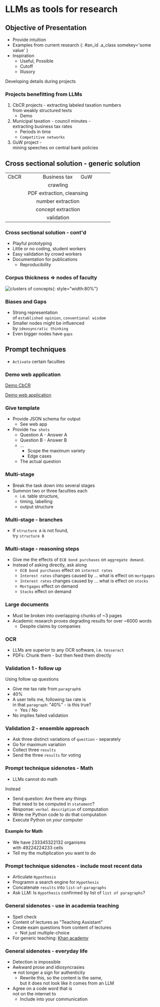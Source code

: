 # LLMs as tools for research

<!-- ![conquer unknown land](./img/conquer-unkown-land.jpg){: style="width:80%"}  <br> -->
<!-- Research an unknown land -->


## Objective of Presentation

* Provide  intuition
* Examples from current research
{: #an_id .a_class somekey='some value' }
* Inspiration
    * Useful, Possible
    * Cutoff
    * Illusory

Developing details during projects


### Projects benefitting from LLMs

1.  CbCR projects  - extracting labeled taxation numbers  <br>
 from weakly structured texts 
    * Demo
2.  Municipal taxation - council minutes - <br>
  extracting business tax rates
    * Periods in time
    * `Competitive networks`
3.  GuW project - <br> 
    mining speeches on central bank policies 

## Cross sectional solution - generic solution

<table>
    <tr>
        <td style="width:33%" >CbCR</td>
        <td style="width:33%" >Business tax</td>
        <td style="width:33%" > &nbsp; GuW</td>
    </tr><tr><td colspan="3" style="text-align: center">crawling</td>
    </tr><tr><td colspan="3" style="text-align: center">PDF extraction, cleansing</td>
    </tr><tr><td colspan="3" style="text-align: center">number  extraction</td>
    </tr><tr><td colspan="3" style="text-align: center">concept extraction</td>
    </tr><tr><td colspan="3" style="text-align: center">validation</td>
    </tr>
</table>

### Cross sectional solution - cont'd 

* Playful prototyping
* Little or no coding, student workers
* Easy validation by crowd workers
* Documentation for publications 
    * Reproducibility




### Corpus thickness => nodes of faculty

![clusters of concepts](./img/clusters-a/clusters-concepts-a-10.jpg){: style="width:80%"}  <br>


### Biases and Gaps

* Strong representation  <br>of `established opinion`, `conventional wisdom`
* Smaller nodes might be influenced <br>   by `ideosyncratic thinking` 
* Even bigger nodes have `gaps`

<!-- 
* Take [Hamlet](https://en.wikipedia.org/wiki/Hamlet)
    * Any quirk, any background, <br> 
    such as implied succession, or Interest groups
    * `Joining Fortinbras`: Nothing  
 -->


## Prompt techniques

* `Activate` certain faculties

### Demo web application

[Demo CbCR](/slides/cbcr-example)


[Demo web application](/slides/web-application.md)


<!-- todo: role and context -->

### Give template

* Provide JSON schema for output 
    * See web app
* Provide `few shots`
    * Question A - Answer A 
    * Question B - Answer B
    * ...
      * Scope the maximum variety 
      * Edge cases
    * The actual question 

### Multi-stage

* Break the task down into several stages
* Summon two or three faculties each
    * i.e. table structure, 
    * timing, labelling
    * output structure

### Multi-stage - branches

* If `structure A` is not found,  
  try `structure B`

### Multi-stage - reasoning steps

* Give me the effects of `ECB bond purchases` on `aggregate demand`.
* Instead of asking directly, ask along  
    * `ECB bond purchases` effect on `interest rates`
    * `Interest rates` changes caused by ... what is effect on `mortgages`
    * `Interest rates` changes caused by ... what is effect on `stocks`
    * `Mortgages` effect on demand
    * `Stocks` effect on demand

### Large documents

* Must be broken into overlapping chunks of ~3 pages
* Academic research proves degrading results for over ~6000 words
    * Despite claims by companies 

### OCR 

* LLMs are superior to any OCR software, i.e. `tesseract`
* PDFs: Chunk them - but then feed them directly


### Validation 1 - follow up

Using follow up questions

* Give me tax rate from `paragraph`s
*  40%
* A user tells me, following tax rate is <br> in that `paragraph`: "40%" -  is this true?
    * Yes / No
* No implies failed validation


### Validation 2 - ensemble approach

* Ask three distinct variations of `question` - separately
* Go for maximum variation
* Collect three `results`
* Send the three `results` for voting


### Prompt technique sidenotes - Math

* LLMs cannot do math

Instead

* Send question: Are there any things  <br> that need to be computed in `statement`?
* Response:  `verbal description` of computation
* Write me Python code to do that computation
* Execute Python on _your_ computer

#### Example for Math

* We have 233345322132 organisms <br> with 49224224233 cells
* Tell my the multiplication you want to do


### Prompt technique sidenotes - include most recent data

* Articulate `Hypothesis`
* Programm a search engine for `Hypothesis`
* Concatenate `results` into `list-of-paragraphs`
* Ask LLM: Is `Hypothesis` confirmed by list of `list of paragraphs`?



### General sidenotes - use in academia teaching

* Spell check
* Content of lectures as "Teaching Assistant"
* Create exam questions from content of lectures
    * Not just multiple-choice
* For generic teaching: [Khan academy](https://www.khanacademy.org/)

### General sidenotes - everyday life

* Detection is impossible
* Awkward prose and idiosyncrasies <br> => not longer a sign for authenticity
    * Rewrite this, so the content is the same, <br> but it does not look like it comes from an LLM
* Agree on a code word that is <br>  not on the internet to 
    * Include into your communication




